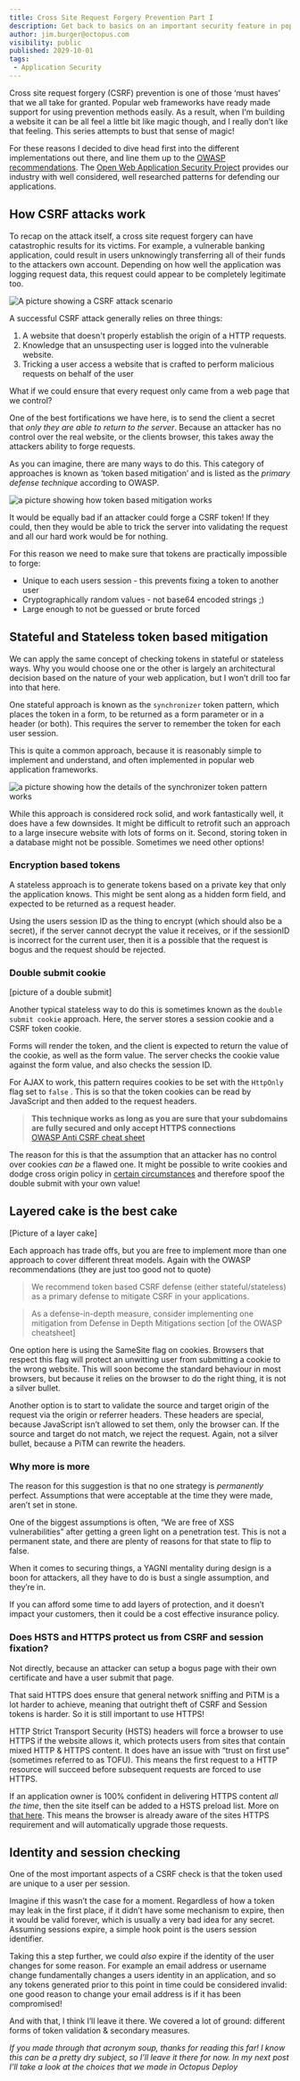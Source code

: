 ```yaml
---
title: Cross Site Request Forgery Prevention Part I
description: Get back to basics on an important security feature in popular web frameworks
author: jim.burger@octopus.com
visibility: public
published: 2029-10-01
tags:
 - Application Security
---
```


Cross site request forgery (CSRF) prevention is one of those ‘must haves’ that we all take for granted. Popular web frameworks have ready made support for using prevention methods easily. As a result, when I'm building a website it can be all feel a little bit like magic though, and I really don’t like that feeling. This series attempts to bust that sense of magic!

For these reasons I decided to dive head first into the different implementations out there, and line them up to the [OWASP recommendations](https://cheatsheetseries.owasp.org/cheatsheets/Cross-Site_Request_Forgery_Prevention_Cheat_Sheet.html). The [Open Web Application Security Project](https://www.owasp.org/index.php/About_The_Open_Web_Application_Security_Project)  provides our industry with well considered, well researched patterns for defending our applications.


## How CSRF attacks work

To recap on the attack itself, a cross site request forgery can have catastrophic results for its victims. For example,  a vulnerable banking application, could result in users unknowingly transferring all of their funds to the attackers own account. Depending on how well the application was logging request data, this request could appear to be completely legitimate too.

![A picture showing a CSRF attack scenario](csrf-attack.png)

A successful CSRF attack generally relies on three things:
1. A website that doesn't properly establish the origin of a HTTP requests.
2. Knowledge that an unsuspecting user is logged into the vulnerable website. 
3. Tricking a user access a website that is crafted to perform malicious requests on behalf of the user

What if we could ensure that every request only came from a web page that we control?

One of the best fortifications we have here, is to send the client a secret that _only they are able to return to the server_. 
Because an attacker has no control over the real website, or the clients browser, this takes away the attackers ability to forge requests.

As you can imagine, there are many ways to do this. This category of approaches is known as ‘token based mitigation’ and is listed as the _primary defense technique_ according to OWASP.

![a picture showing how token based mitigation works](token-based-mitigation.png)

It would be equally bad if an attacker could forge a CSRF token! If they could, then they would be able to trick the server into validating the request and all our hard work would be for nothing. 

For this reason we need to make sure that tokens are practically impossible to forge:

- Unique to each users session - this prevents fixing a token to another user
- Cryptographically random values - not base64 encoded strings ;)
- Large enough to not be guessed or brute forced

## Stateful and Stateless token based mitigation

We can apply the same concept of checking tokens in stateful or stateless ways. Why you would choose one or the other is largely an architectural decision based on the nature of your web application, but I won’t drill too far into that here.

One stateful approach is known as the `synchronizer` token pattern, which places the token in a form, to be returned as a form parameter or in a header (or both). This requires the server to remember the token for each user session. 

This is quite a common approach, because it is reasonably simple to implement and understand, and often implemented in popular web application frameworks.

![a picture showing how the details of the synchronizer token pattern works](synchronizer-token-pattern.png)

While this approach is considered rock solid, and work fantastically well, it does have a few downsides. It might be difficult to retrofit such an approach to a large insecure website with lots of forms on it. Second, storing token in a database might not be possible. Sometimes we need other options!

### Encryption based tokens

A stateless approach is to generate tokens based on a private key that only the application knows. This might be sent along as a hidden form field, and expected to be returned as a request header.

Using the users session ID as the thing to encrypt (which should also be a secret), if the server cannot decrypt the value it receives, or if the sessionID is incorrect for the current user, then it is a possible that the request is bogus and the request should be rejected.

### Double submit cookie

[picture of a double submit]

Another typical stateless way to do this is sometimes known as the `double submit cookie` approach. Here, the server stores a session cookie and a CSRF token cookie. 

Forms will render the token, and the client is expected to return the value of the cookie, as well as the form value. The server checks the cookie value against the form value, and also checks the session ID.

For AJAX to work, this pattern requires cookies to be set with the `HttpOnly` flag set to `false` . This is so that the token cookies can be read by JavaScript and then added to the request headers.

> **This technique works as long as you are sure that your subdomains are fully secured and only accept HTTPS connections**  
[OWASP Anti CSRF cheat sheet](https://cheatsheetseries.owasp.org/cheatsheets/Cross-Site_Request_Forgery_Prevention_Cheat_Sheet.html)

The reason for this is that the assumption that an attacker has no control over cookies _can be_ a flawed one. It might be possible to write cookies and dodge cross origin policy in [certain circumstances](https://media.blackhat.com/eu-13/briefings/Lundeen/bh-eu-13-deputies-still-confused-lundeen-wp.pdf) and therefore spoof the double submit with your own value!

## Layered cake is the best cake

[Picture of a layer cake]

Each approach has trade offs, but you are free to implement more than one approach to cover different threat models. Again with the OWASP recommendations (they are just too good not to quote)

> We recommend token based CSRF defense (either stateful/stateless) as a primary defense to mitigate CSRF in your applications.  

> As a defense-in-depth measure, consider implementing one mitigation from Defense in Depth Mitigations section [of the OWASP cheatsheet]  

One option here is using the SameSite flag on cookies. Browsers that respect this flag will protect an unwitting user from submitting a cookie to the wrong website. This will soon become the standard behaviour in most browsers, but because it relies on the browser to do the right thing, it is not a silver bullet.

Another option is to start to validate the source and target origin of the request via the origin or referrer headers. These headers are special, because JavaScript isn’t allowed to set them, only the browser can. If the source and target do not match, we reject the request. Again, not a silver bullet, because a PiTM can rewrite the headers.

### Why more is more

The reason for this suggestion is that no one strategy is _permanently_ perfect. Assumptions that were acceptable at the time they were made, aren’t set in stone.

One of the biggest assumptions is often, “We are free of XSS vulnerabilities” after getting a green light on a penetration test. This is not a permanent state, and there are plenty of reasons for that state to flip to false.

When it comes to securing things, a YAGNI mentality during design is a boon for attackers, all they have to do is bust a single assumption, and they’re in.

If you can afford some time to add layers of protection, and it doesn’t impact your customers, then it could be a cost effective insurance policy.

### Does HSTS and HTTPS protect us from CSRF and session fixation?
Not directly, because an attacker can setup a bogus page with their own certificate and have a user submit that page.

That said HTTPS does ensure that general network sniffing and PiTM is a lot harder to achieve, meaning that outright theft of CSRF and Session tokens is harder. So it is still important to use HTTPS!

HTTP Strict Transport Security (HSTS) headers will force a browser to use HTTPS if the website allows it, which protects users from sites that contain mixed HTTP & HTTPS content. It does have an issue with “trust on first use” (sometimes referred to as TOFU). This means the first request to a HTTP resource will succeed before subsequent requests are forced to use HTTPS. 

If an application owner is 100% confident in delivering HTTPS content _all the time_, then the site itself can be added to a HSTS preload list. More on [that here](https://scotthelme.co.uk/our-journey-to-a-https-only-world/). This means the browser is already aware of the sites HTTPS requirement and will automatically upgrade those requests.

## Identity and session checking
One of the most important aspects of a CSRF check is that the token used are unique to a user per session.

Imagine if this wasn’t the case for a moment. Regardless of how a token may leak in the first place, if it didn’t have some mechanism to expire, then it would be valid forever, which is usually a very bad idea for any secret. Assuming sessions expire, a simple hook point is the users session identifier.

Taking this a step further, we could _also_ expire if the identity of the user changes for some reason. For example an email address or username change fundamentally changes a users identity in an application, and so any tokens generated prior to this point in time could be considered invalid: one good reason to change your email address is if it has been compromised!

And with that, I think I’ll leave it there. We covered a lot of ground: different forms of token validation & secondary measures. 

_If you made through that acronym soup, thanks for reading this far! I know this can be a pretty dry subject, so I’ll leave it there for now. In my next post I’ll take a look at the choices that we made in Octopus Deploy_
